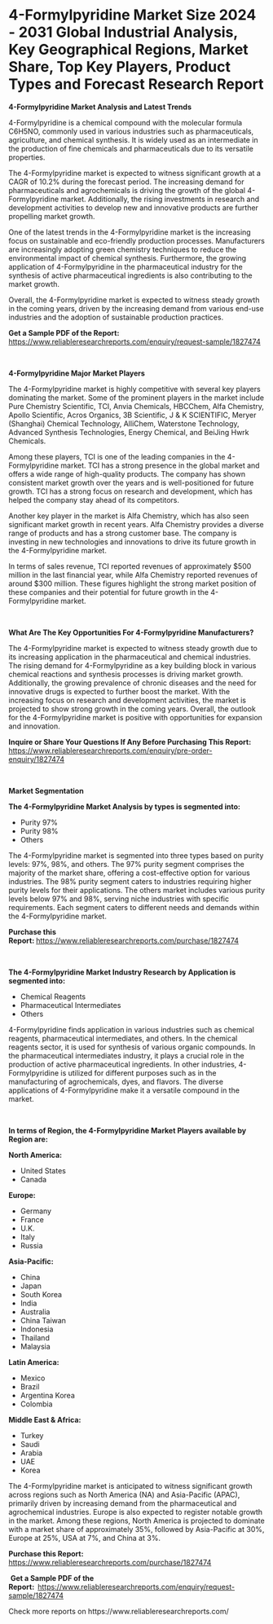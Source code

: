 <p><h1>4-Formylpyridine Market Size 2024 - 2031 Global Industrial Analysis, Key Geographical Regions, Market Share, Top Key Players, Product Types and Forecast Research Report</h1></p><p><strong>4-Formylpyridine Market Analysis and Latest Trends</strong></p>
<p><p>4-Formylpyridine is a chemical compound with the molecular formula C6H5NO, commonly used in various industries such as pharmaceuticals, agriculture, and chemical synthesis. It is widely used as an intermediate in the production of fine chemicals and pharmaceuticals due to its versatile properties.</p><p>The 4-Formylpyridine market is expected to witness significant growth at a CAGR of 10.2% during the forecast period. The increasing demand for pharmaceuticals and agrochemicals is driving the growth of the global 4-Formylpyridine market. Additionally, the rising investments in research and development activities to develop new and innovative products are further propelling market growth.</p><p>One of the latest trends in the 4-Formylpyridine market is the increasing focus on sustainable and eco-friendly production processes. Manufacturers are increasingly adopting green chemistry techniques to reduce the environmental impact of chemical synthesis. Furthermore, the growing application of 4-Formylpyridine in the pharmaceutical industry for the synthesis of active pharmaceutical ingredients is also contributing to the market growth.</p><p>Overall, the 4-Formylpyridine market is expected to witness steady growth in the coming years, driven by the increasing demand from various end-use industries and the adoption of sustainable production practices.</p></p>
<p><strong>Get a Sample PDF of the Report:&nbsp;</strong> <a href="https://www.reliableresearchreports.com/enquiry/request-sample/1827474">https://www.reliableresearchreports.com/enquiry/request-sample/1827474</a></p>
<p>&nbsp;</p>
<p><strong>4-Formylpyridine Major Market Players</strong></p>
<p><p>The 4-Formylpyridine market is highly competitive with several key players dominating the market. Some of the prominent players in the market include Pure Chemistry Scientific, TCI, Anvia Chemicals, HBCChem, Alfa Chemistry, Apollo Scientific, Acros Organics, 3B Scientific, J & K SCIENTIFIC, Meryer (Shanghai) Chemical Technology, AlliChem, Waterstone Technology, Advanced Synthesis Technologies, Energy Chemical, and BeiJing Hwrk Chemicals.</p><p>Among these players, TCI is one of the leading companies in the 4-Formylpyridine market. TCI has a strong presence in the global market and offers a wide range of high-quality products. The company has shown consistent market growth over the years and is well-positioned for future growth. TCI has a strong focus on research and development, which has helped the company stay ahead of its competitors.</p><p>Another key player in the market is Alfa Chemistry, which has also seen significant market growth in recent years. Alfa Chemistry provides a diverse range of products and has a strong customer base. The company is investing in new technologies and innovations to drive its future growth in the 4-Formylpyridine market.</p><p>In terms of sales revenue, TCI reported revenues of approximately $500 million in the last financial year, while Alfa Chemistry reported revenues of around $300 million. These figures highlight the strong market position of these companies and their potential for future growth in the 4-Formylpyridine market.</p></p>
<p>&nbsp;</p>
<p><strong>What Are The Key Opportunities For 4-Formylpyridine Manufacturers?</strong></p>
<p><p>The 4-Formylpyridine market is expected to witness steady growth due to its increasing application in the pharmaceutical and chemical industries. The rising demand for 4-Formylpyridine as a key building block in various chemical reactions and synthesis processes is driving market growth. Additionally, the growing prevalence of chronic diseases and the need for innovative drugs is expected to further boost the market. With the increasing focus on research and development activities, the market is projected to show strong growth in the coming years. Overall, the outlook for the 4-Formylpyridine market is positive with opportunities for expansion and innovation.</p></p>
<p><strong>Inquire or Share Your Questions If Any Before Purchasing This Report:</strong> <a href="https://www.reliableresearchreports.com/enquiry/pre-order-enquiry/1827474">https://www.reliableresearchreports.com/enquiry/pre-order-enquiry/1827474</a></p>
<p>&nbsp;</p>
<p><strong>Market Segmentation</strong></p>
<p><strong>The 4-Formylpyridine Market Analysis by types is segmented into:</strong></p>
<p><ul><li>Purity 97%</li><li>Purity 98%</li><li>Others</li></ul></p>
<p><p>The 4-Formylpyridine market is segmented into three types based on purity levels: 97%, 98%, and others. The 97% purity segment comprises the majority of the market share, offering a cost-effective option for various industries. The 98% purity segment caters to industries requiring higher purity levels for their applications. The others market includes various purity levels below 97% and 98%, serving niche industries with specific requirements. Each segment caters to different needs and demands within the 4-Formylpyridine market.</p></p>
<p><strong>Purchase this Report:&nbsp;</strong><a href="https://www.reliableresearchreports.com/purchase/1827474">https://www.reliableresearchreports.com/purchase/1827474</a></p>
<p>&nbsp;</p>
<p><strong>The 4-Formylpyridine Market Industry Research by Application is segmented into:</strong></p>
<p><ul><li>Chemical Reagents</li><li>Pharmaceutical Intermediates</li><li>Others</li></ul></p>
<p><p>4-Formylpyridine finds application in various industries such as chemical reagents, pharmaceutical intermediates, and others. In the chemical reagents sector, it is used for synthesis of various organic compounds. In the pharmaceutical intermediates industry, it plays a crucial role in the production of active pharmaceutical ingredients. In other industries, 4-Formylpyridine is utilized for different purposes such as in the manufacturing of agrochemicals, dyes, and flavors. The diverse applications of 4-Formylpyridine make it a versatile compound in the market.</p></p>
<p>&nbsp;</p>
<p><strong>In terms of Region, the 4-Formylpyridine Market Players available by Region are:</strong></p>
<p>
    <p> <strong> North America: </strong>
        <ul>
            <li>United States</li>
            <li>Canada</li>
        </ul>
        </p> 
    <p> <strong> Europe: </strong>
        <ul>
            <li>Germany</li>
            <li>France</li>
            <li>U.K.</li>
            <li>Italy</li>
            <li>Russia</li>
        </ul>
        </p> 
    <p> <strong> Asia-Pacific: </strong>
        <ul>
            <li>China</li>
            <li>Japan</li>
            <li>South Korea</li>
            <li>India</li>
            <li>Australia</li>
            <li>China Taiwan</li>
            <li>Indonesia</li>
            <li>Thailand</li>
            <li>Malaysia</li>
        </ul>
        </p> 
    <p> <strong> Latin America: </strong>
        <ul>
            <li>Mexico</li>
            <li>Brazil</li>
            <li>Argentina Korea</li>
            <li>Colombia</li>
        </ul>
        </p> 
    <p> <strong> Middle East & Africa: </strong>
        <ul>
            <li>Turkey</li>
            <li>Saudi</li>
            <li>Arabia</li>
            <li>UAE</li>
            <li>Korea</li>
        </ul>
    </p>
    </p>
<p><p>The 4-Formylpyridine market is anticipated to witness significant growth across regions such as North America (NA) and Asia-Pacific (APAC), primarily driven by increasing demand from the pharmaceutical and agrochemical industries. Europe is also expected to register notable growth in the market. Among these regions, North America is projected to dominate with a market share of approximately 35%, followed by Asia-Pacific at 30%, Europe at 25%, USA at 7%, and China at 3%.</p></p>
<p><strong>Purchase this Report: </strong><a href="https://www.reliableresearchreports.com/purchase/1827474">https://www.reliableresearchreports.com/purchase/1827474</a></p>
<p>&nbsp;<strong>Get a Sample PDF of the Report:&nbsp;&nbsp;</strong><a href="https://www.reliableresearchreports.com/enquiry/request-sample/1827474">https://www.reliableresearchreports.com/enquiry/request-sample/1827474</a></p>
<p><strong></strong></p>
<p>Check more reports on https://www.reliableresearchreports.com/</p>